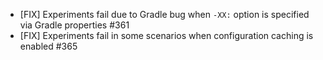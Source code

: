 - [FIX] Experiments fail due to Gradle bug when `-XX:` option is specified via Gradle properties #361
- [FIX] Experiments fail in some scenarios when configuration caching is enabled #365
